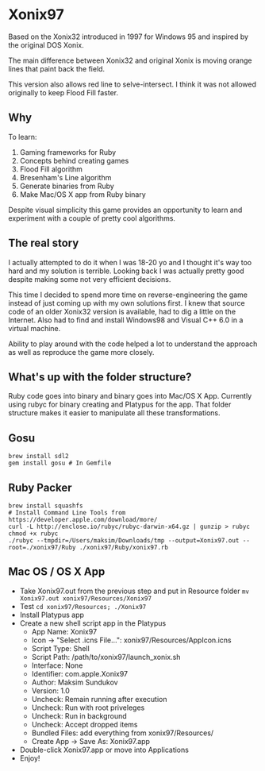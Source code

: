 # Xonix97

Based on the Xonix32 introduced in 1997 for Windows 95 and inspired by the original DOS Xonix.

The main difference between Xonix32 and original Xonix is moving orange lines that paint back the field.

This version also allows red line to selve-intersect. I think it was not allowed originally to keep Flood Fill faster.

## Why

To learn:
1. Gaming frameworks for Ruby
1. Concepts behind creating games
1. Flood Fill algorithm
1. Bresenham's Line algorithm
1. Generate binaries from Ruby
1. Make Mac/OS X app from Ruby binary

Despite visual simplicity this game provides an opportunity to learn and experiment with a couple of pretty cool algorithms.

## The real story

I actually attempted to do it when I was 18-20 yo and I thought it's way too hard and my solution is terrible. Looking back I was actually pretty good despite making some not very efficient decisions.

This time I decided to spend more time on reverse-engineering the game instead of just coming up with my own solutions first. I knew that source code of an older Xonix32 version is available, had to dig a little on the Internet. Also had to find and install Windows98 and Visual C++ 6.0 in a virtual machine.

Ability to play around with the code helped a lot to understand the approach as well as reproduce the game more closely.

## What's up with the folder structure?

Ruby code goes into binary and binary goes into Mac/OS X App. Currently using rubyc for binary creating and Platypus for the app. That folder structure makes it easier to manipulate all these transformations.

## Gosu

```
brew install sdl2
gem install gosu # In Gemfile
```

## Ruby Packer

```
brew install squashfs
# Install Command Line Tools from https://developer.apple.com/download/more/
curl -L http://enclose.io/rubyc/rubyc-darwin-x64.gz | gunzip > rubyc
chmod +x rubyc
./rubyc --tmpdir=/Users/maksim/Downloads/tmp --output=Xonix97.out --root=./xonix97/Ruby ./xonix97/Ruby/xonix97.rb
```

## Mac OS / OS X App

* Take Xonix97.out from the previous step and put in Resource folder `mv Xonix97.out xonix97/Resources/Xonix97`
* Test `cd xonix97/Resources; ./Xonix97`
* Install Platypus app
* Create a new shell script app in the Platypus
  * App Name: Xonix97
  * Icon -> "Select .icns File...": xonix97/Resources/AppIcon.icns
  * Script Type: Shell
  * Script Path: /path/to/xonix97/launch_xonix.sh
  * Interface: None
  * Identifier: com.apple.Xonix97
  * Author: Maksim Sundukov
  * Version: 1.0
  * Uncheck: Remain running after execution
  * Uncheck: Run with root priveleges
  * Uncheck: Run in background
  * Uncheck: Accept dropped items
  * Bundled Files: add everything from xonix97/Resources/
  * Create App -> Save As: Xonix97.app
* Double-click Xonix97.app or move into Applications
* Enjoy!

